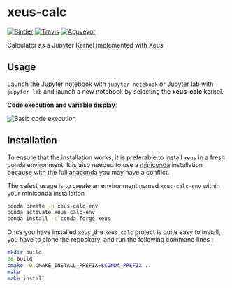 # xeus-calc

[![Binder](https://mybinder.org/badge_logo.svg)](https://mybinder.org/v2/gh/QuantStack/xeus-calc/stable?filepath=notebooks/Xeus-calc.ipynb)
[![Travis](https://travis-ci.org/QuantStack/xeus-calc.svg?branch=master)](https://travis-ci.org/QuantStack/xeus-calc)
[![Appveyor](https://ci.appveyor.com/api/projects/status/jh45g5pj44jqj8vw?svg=true)](https://ci.appveyor.com/project/QuantStack/xeus-calc)

Calculator as a Jupyter Kernel implemented with Xeus

## Usage

Launch the Jupyter notebook with `jupyter notebook` or Jupyter lab with `jupyter lab` and launch a new notebook by selecting the **xeus-calc** kernel.

**Code execution and variable display**:

![Basic code execution](xeus-calc2.gif)



## Installation


To ensure that the installation works, it is preferable to install `xeus` in a fresh conda environment. It is also needed to use a [miniconda](https://conda.io/miniconda.html) installation because with the full [anaconda](https://www.anaconda.com/) you may have a conflict.

The safest usage is to create an environment named `xeus-calc-env` within your miniconda installation

```bash
conda create -n xeus-calc-env
conda activate xeus-calc-env
conda install -c conda-forge xeus
```


Once you have installed ` xeus ` ,the  ` xeus-calc ` project is quite easy to install, you have to clone the repository, and run the following command lines :


```bash
mkdir build
cd build
cmake -D CMAKE_INSTALL_PREFIX=$CONDA_PREFIX ..
make
make install
```
